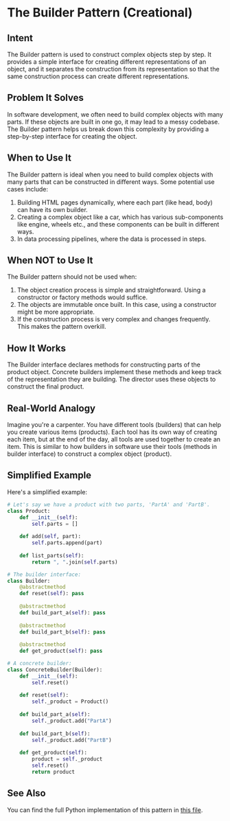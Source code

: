 # The Builder Pattern (Creational)

## Intent
The Builder pattern is used to construct complex objects step by step. It provides a simple interface for creating different representations of an object, and it separates the construction from its representation so that the same construction process can create different representations.

## Problem It Solves
In software development, we often need to build complex objects with many parts. If these objects are built in one go, it may lead to a messy codebase. The Builder pattern helps us break down this complexity by providing a step-by-step interface for creating the object.

## When to Use It
The Builder pattern is ideal when you need to build complex objects with many parts that can be constructed in different ways. Some potential use cases include:

1. Building HTML pages dynamically, where each part (like head, body) can have its own builder.
2. Creating a complex object like a car, which has various sub-components like engine, wheels etc., and these components can be built in different ways.
3. In data processing pipelines, where the data is processed in steps.

## When NOT to Use It
The Builder pattern should not be used when:

1. The object creation process is simple and straightforward. Using a constructor or factory methods would suffice.
2. The objects are immutable once built. In this case, using a constructor might be more appropriate.
3. If the construction process is very complex and changes frequently. This makes the pattern overkill.

## How It Works
The Builder interface declares methods for constructing parts of the product object. Concrete builders implement these methods and keep track of the representation they are building. The director uses these objects to construct the final product. 

## Real-World Analogy
Imagine you're a carpenter. You have different tools (builders) that can help you create various items (products). Each tool has its own way of creating each item, but at the end of the day, all tools are used together to create an item. This is similar to how builders in software use their tools (methods in builder interface) to construct a complex object (product).

## Simplified Example
Here's a simplified example:

```python
# Let's say we have a product with two parts, 'PartA' and 'PartB'. 
class Product:
    def __init__(self):
        self.parts = []
    
    def add(self, part):
        self.parts.append(part)
        
    def list_parts(self):
        return ", ".join(self.parts)

# The builder interface:
class Builder:
    @abstractmethod
    def reset(self): pass
    
    @abstractmethod
    def build_part_a(self): pass
    
    @abstractmethod
    def build_part_b(self): pass
    
    @abstractmethod
    def get_product(self): pass

# A concrete builder:
class ConcreteBuilder(Builder):
    def __init__(self):
        self.reset()
        
    def reset(self):
        self._product = Product()
        
    def build_part_a(self):
        self._product.add("PartA")
    
    def build_part_b(self):
        self._product.add("PartB")
    
    def get_product(self):
        product = self._product
        self.reset()
        return product
```
## See Also
You can find the full Python implementation of this pattern in [this file](https://github.com/username/repo-name/blob/main/builder_pattern.py).